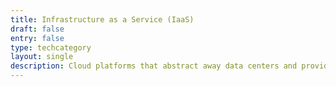 ```yaml
---
title: Infrastructure as a Service (IaaS)
draft: false
entry: false
type: techcategory
layout: single
description: Cloud platforms that abstract away data centers and provide you with compute and networking resources
---
```

